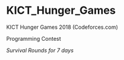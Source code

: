 # KICT_Hunger_Games
KICT Hunger Games 2018 (Codeforces.com)

Programming Contest

*Survival Rounds for 7 days*
